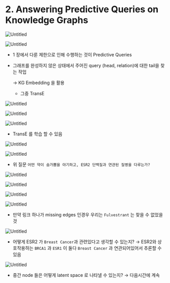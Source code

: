 # 2. Answering Predictive Queries on Knowledge Graphs

![Untitled](2%20Answering%20Predictive%20Queries%20on%20Knowledge%20Graphs%20c60ef9af1f704fa2a59b0314a61ff6e7/Untitled.png)

![Untitled](2%20Answering%20Predictive%20Queries%20on%20Knowledge%20Graphs%20c60ef9af1f704fa2a59b0314a61ff6e7/Untitled%201.png)

- 1 장에서 다룬 제한으로 인해 수행하는 것이 Predictive Queries
- 그래프를 완성하지 않은 상태에서 주어진 query (head, relation)에 대한 tail을 찾는 작업
    
    → KG Embedding 을 활용
    
    - 그중 TransE

![Untitled](2%20Answering%20Predictive%20Queries%20on%20Knowledge%20Graphs%20c60ef9af1f704fa2a59b0314a61ff6e7/Untitled%202.png)

![Untitled](2%20Answering%20Predictive%20Queries%20on%20Knowledge%20Graphs%20c60ef9af1f704fa2a59b0314a61ff6e7/Untitled%203.png)

![Untitled](2%20Answering%20Predictive%20Queries%20on%20Knowledge%20Graphs%20c60ef9af1f704fa2a59b0314a61ff6e7/Untitled%204.png)

- TransE 를 학습 할 수 있음

![Untitled](2%20Answering%20Predictive%20Queries%20on%20Knowledge%20Graphs%20c60ef9af1f704fa2a59b0314a61ff6e7/Untitled%205.png)

![Untitled](2%20Answering%20Predictive%20Queries%20on%20Knowledge%20Graphs%20c60ef9af1f704fa2a59b0314a61ff6e7/Untitled%206.png)

- 위 질문 `어떤 약이 숨가쁨을 야기하고, ESR2 단백질과 연관된 질병을 다루는가?`

![Untitled](2%20Answering%20Predictive%20Queries%20on%20Knowledge%20Graphs%20c60ef9af1f704fa2a59b0314a61ff6e7/Untitled%207.png)

![Untitled](2%20Answering%20Predictive%20Queries%20on%20Knowledge%20Graphs%20c60ef9af1f704fa2a59b0314a61ff6e7/Untitled%208.png)

![Untitled](2%20Answering%20Predictive%20Queries%20on%20Knowledge%20Graphs%20c60ef9af1f704fa2a59b0314a61ff6e7/Untitled%209.png)

![Untitled](2%20Answering%20Predictive%20Queries%20on%20Knowledge%20Graphs%20c60ef9af1f704fa2a59b0314a61ff6e7/Untitled%2010.png)

- 만약 링크 하나가 missing edges 인경우 우리는 `Fulvestrant` 는 찾을 수 없었을 것

![Untitled](2%20Answering%20Predictive%20Queries%20on%20Knowledge%20Graphs%20c60ef9af1f704fa2a59b0314a61ff6e7/Untitled%2011.png)

- 어떻게 ESR2 가 `Breast Cancer`과 관련있다고 생각할 수 있는지?
→ ESR2와 상호작용하는 `BRCA1` 과 `ESR1` 이 둘다 `Breast Cancer` 과 연관되어있어서 추론할 수 있음

![Untitled](2%20Answering%20Predictive%20Queries%20on%20Knowledge%20Graphs%20c60ef9af1f704fa2a59b0314a61ff6e7/Untitled%2012.png)

- 중간 node 들은 어떻게 latent space 로 나타낼 수 있는지?
→ 다음시간에 계속